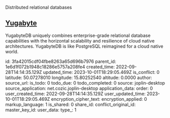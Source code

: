 Distributed relational databases

## [**Yugabyte**](https://www.yugabyte.com/)
YugabyteDB uniquely combines enterprise-grade relational database capabilities with the horizontal scalability and resilience of cloud native architectures. YugabyteDB is like PostgreSQL reimagined for a cloud native world.

id: 3fa42015cdf04fbe8263a65d696b7976
parent_id: 1e6d1f072b1948c18286e5757a208fe4
created_time: 2022-09-28T14:14:35.129Z
updated_time: 2023-10-01T18:29:05.469Z
is_conflict: 0
latitude: 50.07278010
longitude: 15.80252540
altitude: 0.0000
author: 
source_url: 
is_todo: 0
todo_due: 0
todo_completed: 0
source: joplin-desktop
source_application: net.cozic.joplin-desktop
application_data: 
order: 0
user_created_time: 2022-09-28T14:14:35.129Z
user_updated_time: 2023-10-01T18:29:05.469Z
encryption_cipher_text: 
encryption_applied: 0
markup_language: 1
is_shared: 0
share_id: 
conflict_original_id: 
master_key_id: 
user_data: 
type_: 1